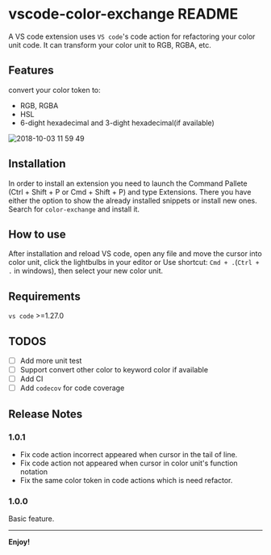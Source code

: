 # vscode-color-exchange README

A VS code extension uses `VS code`'s code action for refactoring your color unit code. It can transform your color unit to RGB, RGBA, etc.

## Features
convert your color token to:
- RGB, RGBA
- HSL
- 6-dight hexadecimal and 3-dight hexadecimal(if available)

![2018-10-03 11 59 49](https://user-images.githubusercontent.com/20639676/46391328-f04f5280-c70e-11e8-8fb9-fe68ae643f8c.gif)
## Installation
In order to install an extension you need to launch the Command Pallete (Ctrl + Shift + P or Cmd + Shift + P) and type Extensions. There you have either the option to show the already installed snippets or install new ones. Search for `color-exchange` and install it.

## How to use
After installation and reload VS code, open any file and move the cursor into color unit, click the lightbulbs in your editor or Use shortcut: `Cmd + .`(`Ctrl + .` in windows), then select your new color unit.

## Requirements
`vs code` >=1.27.0

## TODOS
- [ ] Add more unit test
- [ ] Support convert other color to keyword color if available
- [ ] Add CI
- [ ] Add `codecov` for code coverage
<!-- ## Known issues
- Code action will appear at incorrect place, when cursor after `;` in `rgb(255, 255, 255);` -->

## Release Notes

### 1.0.1
- Fix code action incorrect appeared when cursor in the tail of line.
- Fix code action not appeared when cursor in color unit's function notation
- Fix the same color token in code actions which is need refactor.
### 1.0.0
Basic feature.

-----------------------------------------------------------------------------------------------------------
**Enjoy!**
